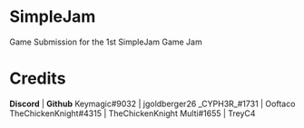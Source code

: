 # SimpleJam
Game Submission for the 1st SimpleJam Game Jam

# Credits

**Discord**               | **Github**
Keymagic#9032         | jgoldberger26
\_CYPH3R_#1731        | Ooftaco
TheChickenKnight#4315 | TheChickenKnight
Multi#1655            | TreyC4

